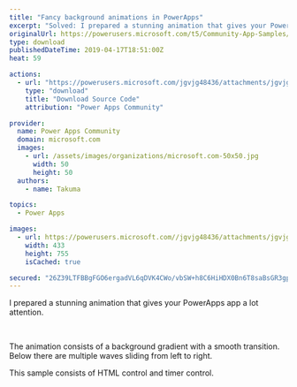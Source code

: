 ```yaml
---
title: "Fancy background animations in PowerApps"
excerpt: "Solved: I prepared a stunning animation that gives your PowerApps app a lot attention. The animation consists of a background gradient with a smooth"
originalUrl: https://powerusers.microsoft.com/t5/Community-App-Samples/Fancy-background-animations-in-PowerApps/td-p/269339
type: download
publishedDateTime: 2019-04-17T18:51:00Z
heat: 59

actions:
  - url: "https://powerusers.microsoft.com/jgvjg48436/attachments/jgvjg48436/AppFeedbackGallery/165/2/%E3%82%B5%E3%83%B3%E3%83%97%E3%83%AB-%E3%82%B0%E3%83%A9%E3%83%87%E3%83%BC%E3%82%B7%E3%83%A7%E3%83%B3%E8%83%8C%E6%99%AF%E3%82%A2%E3%83%97%E3%83%AA.msapp"
    type: "download"
    title: "Download Source Code"
    attribution: "Power Apps Community"

provider:
  name: Power Apps Community
  domain: microsoft.com
  images:
    - url: /assets/images/organizations/microsoft.com-50x50.jpg
      width: 50
      height: 50
  authors:
    - name: Takuma

topics:
  - Power Apps

images:
  - url: https://powerusers.microsoft.com//jgvjg48436/attachments/jgvjg48436/AppFeedbackGallery/165/1/%E3%82%AD%E3%83%A3%E3%83%97%E3%83%81%E3%83%A32.PNG
    width: 433
    height: 755
    isCached: true

secured: "26Z39LTFBBgFGO6ergadVL6qDVK4CWo/vbSW+h8C6HiHDX0Bn6T8saBsGR3gp01ElsMW1MQDmp1WVGXSbOcSd5qTGIxuyyNoYaHN9FrX2Twnp3rHqmLADxDX5NZMXlHK6d+Isx+x5X9k6N7hywzAagPepyGAXn89stGvC25ilSFtskxJE9hdB6mGCEqD9aIus6JnRc0HNY3AbW62w/LbvzpZY4fGScwc48HXByLCuqbD5RnILZdBhZgd2LGFcdeZp7Sdl3i1jIrV3N5UrF1Rn4njOwKKdbzJZcb/EF9fEZQ1PRnrskvDFksCNp8CtTJC6lpDLU579diYLGnp6w9BkAk1d0QWsT2KwuxiF1C1gy8ys5rTfGzG3nAwB7WSLMd1ua4+hCT6E6VFKKkmFdli0g==;py9UZEwPxJdiHkL7MoV4pQ=="
---
```

<p>I prepared a stunning animation that gives your PowerApps app a lot attention.</p><p>&nbsp;</p><p>The animation consists of a background gradient with a smooth transition. Below there are multiple waves sliding from left to right.</p><p>This sample consists of HTML control and timer control.</p><p>&nbsp;</p>

